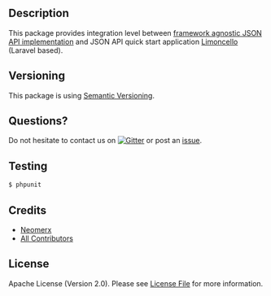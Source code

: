 ## Description

This package provides integration level between [framework agnostic JSON API implementation](https://github.com/neomerx/json-api/) and JSON API quick start application [Limoncello](https://github.com/neomerx/limoncello-collins) (Laravel based).

## Versioning

This package is using [Semantic Versioning](http://semver.org/).

## Questions?

Do not hesitate to contact us on [![Gitter](https://badges.gitter.im/Join%20Chat.svg)](https://gitter.im/neomerx/json-api) or post an [issue](https://github.com/neomerx/limoncello/issues).

## Testing

``` bash
$ phpunit
```

## Credits

- [Neomerx](https://github.com/neomerx)
- [All Contributors](../../contributors)

## License

Apache License (Version 2.0). Please see [License File](LICENSE) for more information.
